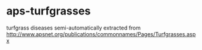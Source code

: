 # aps-turfgrasses
turfgrass diseases semi-automatically extracted from http://www.apsnet.org/publications/commonnames/Pages/Turfgrasses.aspx
